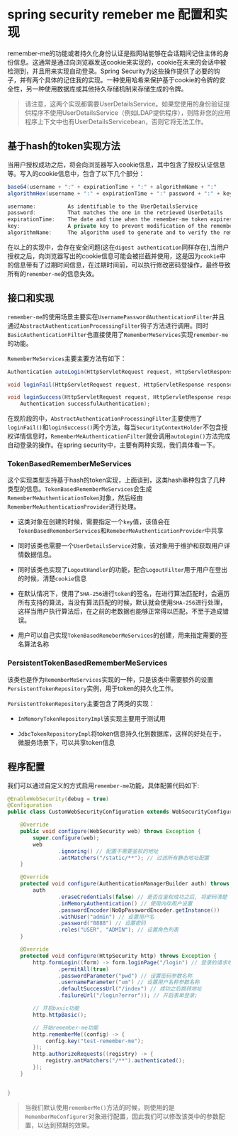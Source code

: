 # spring security remeber me 配置和实现

remember-me的功能或者持久化身份认证是指网站能够在会话期间记住主体的身份信息。这通常是通过向浏览器发送cookie来实现的，cookie在未来的会话中被检测到，并且用来实现自动登录。Spring Security为这些操作提供了必要的钩子，并有两个具体的记住我的实现。一种使用哈希来保护基于cookie的令牌的安全性，另一种使用数据库或其他持久存储机制来存储生成的令牌。

> 请注意，这两个实现都需要UserDetailsService。如果您使用的身份验证提供程序不使用UserDetailsService（例如LDAP提供程序），则除非您的应用程序上下文中也有UserDetailsServicebean，否则它将无法工作。

## 基于hash的token实现方法

当用户授权成功之后，将会向浏览器写入cookie信息，其中包含了授权认证信息等。写入的cookie信息中，包含了以下几个部分：

```java
base64(username + ":" + expirationTime + ":" + algorithmName + ":"
algorithmHex(username + ":" + expirationTime + ":" password + ":" + key))

username:          As identifiable to the UserDetailsService
password:          That matches the one in the retrieved UserDetails
expirationTime:    The date and time when the remember-me token expires, expressed in milliseconds
key:               A private key to prevent modification of the remember-me token
algorithmName:     The algorithm used to generate and to verify the remember-me token signature
```

在以上的实现中，会存在安全问题(这在`digest authentication`同样存在),当用户授权之后，向浏览器写出的cookie信息可能会被拦截并使用，这是因为`cookie`中的信息带有了过期时间信息，在过期时间前，可以执行修改密码登操作，最终导致所有的`remember-me`的信息失效。

## 接口和实现

`remember-me`的使用场景主要实在`UsernamePasswordAuthenticationFilter`并且通过`AbstractAuthenticationProcessingFilter`钩子方法进行调用。同时`BasicAuthenticationFilter`也直接使用了`RememberMeServices`实现`remember-me`的功能。

`RememberMeServices`主要主要方法有如下：

```java
Authentication autoLogin(HttpServletRequest request, HttpServletResponse response);

void loginFail(HttpServletRequest request, HttpServletResponse response);

void loginSuccess(HttpServletRequest request, HttpServletResponse response,
    Authentication successfulAuthentication);
```

在现阶段的中，`AbstractAuthenticationProcessingFilter`主要使用了`loginFail()`和`loginSuccess()`两个方法，每当`SecurityContextHolder`不包含授权详情信息时，`RememberMeAuthenticationFilter`就会调用`autoLogin()`方法完成自动登录的操作。在spring security中，主要有两种实现，我们具体看一下。

### TokenBasedRememberMeServices

这个实现类型支持基于hash的token实现，上面谈到，这类hash串种包含了几种类型的信息。`TokenBasedRememberMeServices`会生成`RememberMeAuthenticationToken`对象，然后经由`RememberMeAuthenticationProvider`进行处理。

- 这类对象在创建的时候，需要指定一个`key`值，该值会在`TokenBasedRememberServices`和`RemeberMeAuthenticationProvider`中共享

- 同时该类也需要一个`UserDetailsService`对象，该对象用于维护和获取用户详情数据信息。

- 同时该类也实现了`LogoutHandler`的功能，配合`LogoutFilter`用于用户在登出的时候，清楚`cookie`信息

- 在默认情况下，使用了`SHA-256`进行`token`的签名，在进行算法匹配时，会遍历所有支持的算法，当没有算法匹配的时候，默认就会使用`SHA-256`进行处理，这样当用户执行算法后，在之前的老数据也能够正常得以匹配，不至于造成错误。

- 用户可以自己实现`TokenBasedRemeberMeServices`的创建，用来指定需要的签名算法名称

### PersistentTokenBasedRememberMeServices

该类也是作为`RememberMeServices`实现的一种，只是该类中需要额外的设置`PersistentTokenRepository`实例，用于token的持久化工作。

`PersistentTokenRepository`主要包含了两类的实现：

- `InMemoryTokenRepositoryImpl`该实现主要用于测试用

- `JdbcTokenRepositoryImpl`将token信息持久化到数据库，这样的好处在于，微服务场景下，可以共享token信息

## 程序配置

我们可以通过自定义的方式启用`remember-me`功能，具体配置代码如下:

```java
@EnableWebSecurity(debug = true)
@Configuration
public class CustomWebSecurityConfiguration extends WebSecurityConfigurerAdapter {

    @Override
    public void configure(WebSecurity web) throws Exception {
        super.configure(web);
        web
                .ignoring() // 配置不需要鉴权的地址
                .antMatchers("/static/**"); // 过滤所有静态地址配置
    }

    @Override
    protected void configure(AuthenticationManagerBuilder auth) throws Exception {
        auth
                .eraseCredentials(false) // 是否在鉴权成功之后, 将密码清楚
                .inMemoryAuthentication() // 使用内存用户设置
                .passwordEncoder(NoOpPasswordEncoder.getInstance())
                .withUser("admin") // 设置用户名
                .password("8888") // 设置密码
                .roles("USER", "ADMIN"); // 设置角色列表
    }

    @Override
    protected void configure(HttpSecurity http) throws Exception {
        http.formLogin((form) -> form.loginPage("/login") // 登录的请求地址
                .permitAll(true)
                .passwordParameter("pwd") // 设置密码参数名称
                .usernameParameter("um") // 设置用户名称参数名称
                .defaultSuccessUrl("/index") // 成功之后跳转地址
                .failureUrl("/login?error")); // 开启表单登录;

        // 开启basic功能
        http.httpBasic();

        // 开始remember-me功能
        http.rememberMe((config) -> {
            config.key("test-remember-me");
        });
        http.authorizeRequests((registry) -> {
            registry.antMatchers("/**").authenticated();
        });
    }


}
```

> 当我们默认使用`rememberMe()`方法的时候，则使用的是`RememberMeConfigurer`对象进行配置，因此我们可以修改该类中的参数配置，以达到预期的效果。

